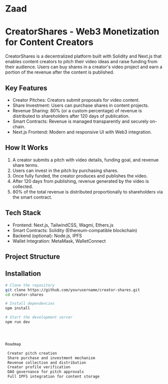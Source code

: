 # Zaad
# CreatorShares - Web3 Monetization for Content Creators

CreatorShares is a decentralized platform built with Solidity and Next.js that enables content creators to pitch their video ideas and raise funding from their audience. Users can buy shares in a creator's video project and earn a portion of the revenue after the content is published.

## Key Features

- Creator Pitches: Creators submit proposals for video content.
- Share Investment: Users can purchase shares in content projects.
- Revenue Sharing: 80% (or a custom percentage) of revenue is distributed to shareholders after 120 days of publication.
- Smart Contracts: Revenue is managed transparently and securely on-chain.
- Next.js Frontend: Modern and responsive UI with Web3 integration.

## How It Works

1. A creator submits a pitch with video details, funding goal, and revenue share terms.
2. Users can invest in the pitch by purchasing shares.
3. Once fully funded, the creator produces and publishes the video.
4. After 120 days from publishing, revenue generated by the video is collected.
5. 80% of the total revenue is distributed proportionally to shareholders via the smart contract.

## Tech Stack

- Frontend: Next.js, TailwindCSS, Wagmi, Ethers.js
- Smart Contracts: Solidity (Ethereum-compatible blockchain)
- Backend (optional): Node.js, IPFS
- Wallet Integration: MetaMask, WalletConnect

## Project Structure


## Installation

```bash
# Clone the repository
git clone https://github.com/yourusername/creator-shares.git
cd creator-shares

# Install dependencies
npm install

# Start the development server
npm run dev




Roadmap

 Creator pitch creation
 Share purchase and investment mechanism
 Revenue collection and distribution
 Creator profile verification
 DAO governance for pitch approvals
 Full IPFS integration for content storage


